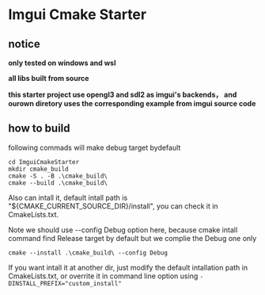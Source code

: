 # Imgui Cmake Starter
## notice
**only tested on windows and wsl**

**all libs built from source**

**this starter project use opengl3 and sdl2 as imgui's backends， and ourown diretory uses the corresponding example from imgui source code**

## how to build
following commads will make debug target bydefault

~~~shell
cd ImguiCmakeStarter
mkdir cmake_build
cmake -S . -B .\cmake_build\
cmake --build .\cmake_build\ 
~~~~

Also can intall it, default intall path is "${CMAKE_CURRENT_SOURCE_DIR}/install", you can check it in CmakeLists.txt.  

Note we should use --config Debug option here, because cmake intall command find Release target by default but we complie the Debug one only

~~~shell
cmake --install .\cmake_build\ --config Debug 
~~~
If you want intall it at another dir, just modify the default intallation path in CmakeLists.txt, or overrite it in command line option using `-DINSTALL_PREFIX="custom_install"`
